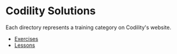 # Codility Solutions

Each directory represents a training category on Codility's website.

- [Exercises](./exercises/)
- [Lessons](./lessons/)